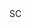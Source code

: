 <?xml version="1.0" encoding="UTF-8"?>
<CustomMetadata xmlns="http://soap.sforce.com/2006/04/metadata">
    <label>SC</label>
</CustomMetadata>

